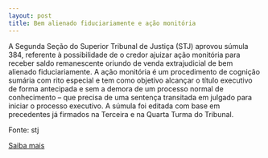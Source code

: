 ```yaml
---
layout: post
title: Bem alienado fiduciariamente e ação monitória
---
```

<p>A Segunda Seção do Superior Tribunal de Justiça (STJ) aprovou súmula 384, referente à possibilidade de o credor ajuizar ação monitória para receber saldo remanescente oriundo de venda extrajudicial de bem alienado fiduciariamente. A ação monitória é um procedimento de cognição sumária com rito especial e tem como objetivo alcançar o título executivo de forma antecipada e sem a demora de um processo normal de conhecimento – que precisa de uma sentença transitada em julgado para iniciar o processo executivo. A súmula foi editada com base em precedentes já firmados na Terceira e na Quarta Turma do Tribunal. </p><p>Fonte: stj</p><p><a href="http://www.stj.jus.br/portal_stj/publicacao/engine.wsp?tmp.area=398&tmp.texto=92266" target="_blank">Saiba mais </a></p>
